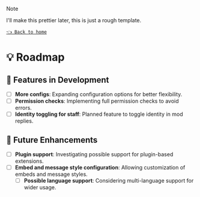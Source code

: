 > [!NOTE]
> I'll make this prettier later, this is just a rough template.

[`👈 Back to home`](../README.md)

# 💡 Roadmap

## 🔧 Features in Development

- [ ] **More configs**: Expanding configuration options for better flexibility.
- [ ] **Permission checks**: Implementing full permission checks to avoid errors.
- [ ] **Identity toggling for staff**: Planned feature to toggle identity in mod replies.

## 🚀 Future Enhancements

- [ ] **Plugin support**: Investigating possible support for plugin-based extensions.
- [ ] **Embed and message style configuration**: Allowing customization of embeds and message styles.
  - [ ] **Possible language support**: Considering multi-language support for wider usage.
